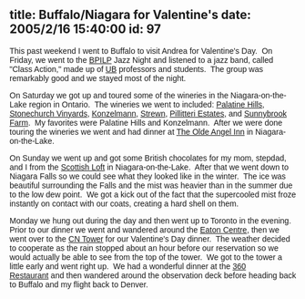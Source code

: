 title: Buffalo/Niagara for Valentine's
date: 2005/2/16 15:40:00
id: 97
---
<font face="Arial">This past weekend I went to Buffalo to visit Andrea for Valentine's Day.  On Friday, we went to the [BPILP](http://wings.buffalo.edu/law/bpilp/) Jazz Night and listened to a jazz band, called "Class Action," made up of [UB](http://www.buffalo.edu) professors and students.  The group was remarkably good and we stayed most of the night.</font>

<font face="Arial">On Saturday we got up and toured some of the wineries in the Niagara-on-the-Lake region in Ontario.  The wineries we went to included: [Palatine Hills](http://www.palatinehillsestatewinery.com/), [Stonechurch Vinyards](http://www.stonechurch.com), [Konzelmann](http://www.konzelmannwines.com/), [Strewn](http://www.strewnwinery.com), [Pillitteri Estates](http://www.pillitteri.com/), and [Sunnybrook Farm](http://www.sunnybrookfarmwinery.com/).  My favorites were Palatine Hills and Konzelmann.  After we were done touring the wineries we went and had dinner at [The Olde Angel Inn](http://www.angel-inn.com/) in Niagara-on-the-Lake.</font>

<font face="Arial">On Sunday we went up and got some British chocolates for my mom, stepdad, and I from the [Scottish Loft](https://www.scottishloft.com/index.cfm) in Niagara-on-the-Lake.  After that we went down to Niagara Falls so we could see what they looked like in the winter.  The ice was beautiful surrounding the Falls and the mist was heavier than in the summer due to the low dew point.  We got a kick out of the fact that the supercooled mist froze instantly on contact with our coats, creating a hard shell on them.</font>

<font face="Arial">Monday we hung out during the day and then went up to Toronto in the evening.  Prior to our dinner we went and wandered around the [Eaton Centre](http://www.torontoeatoncentre.com/home/index.ch2), then we went over to the [CN Tower](http://www.cntower.ca) for our Valentine's Day dinner.  The weather decided to cooperate as the rain stopped about an hour before our reservation so we would actually be able to see from the top of the tower.  We got to the tower a little early and went right up.  We had a wonderful dinner at the [360 Restaurant](http://www.cntower.ca/restaurants/l3_restaurants_360.htm) and then wandered around the observation deck before heading back to Buffalo and my flight back to Denver.</font>